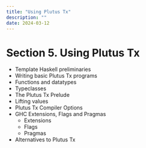 ```yaml
---
title: "Using Plutus Tx"
description: ""
date: 2024-03-12
---
```


# Section 5. Using Plutus Tx

- Template Haskell preliminaries
- Writing basic Plutus Tx programs
- Functions and datatypes
- Typeclasses
- The Plutus Tx Prelude
- Lifting values
- Plutus Tx Compiler Options
- GHC Extensions, Flags and Pragmas
   - Extensions
   - Flags
   - Pragmas
- Alternatives to Plutus Tx

